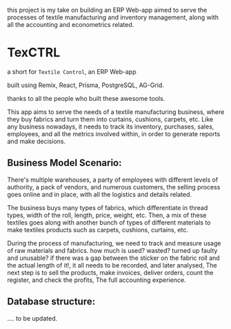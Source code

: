 this project is my take on building an ERP Web-app aimed to serve the processes of textile manufacturing and inventory management, along with all the accounting and econometrics related.

# TexCTRL

a short for `Textile Control`, an ERP Web-app

built using Remix, React, Prisma, PostgreSQL, AG-Grid.

thanks to all the people who built these awesome tools.

This app aims to serve the needs of a textile manufacturing business, where they buy fabrics and turn them into curtains, cushions, carpets, etc.
Like any business nowadays, it needs to track its inventory, purchases, sales, employees, and all the metrics involved within, in order to generate reports and make decisions.

## Business Model Scenario:
There's multiple warehouses, a party of employees with different levels of authority, a pack of vendors, and numerous customers, the selling process goes online and in place, with all the logistics and details related.

The business buys many types of fabrics, which differentiate in thread types, width of the roll, length, price, weight, etc. Then, a mix of these textiles goes along with another bunch of types of different materials to make textiles products such as carpets, cushions, curtains, etc.

During the process of manufacturing, we need to track and measure usage of raw materials and fabrics. how much is used? wasted? turned up faulty and unusable? if there was a gap between the sticker on the fabric roll and the actual length of it!, it all needs to be  recorded, and later analysed, The next step is to sell the products, make invoices, deliver orders, count the register, and check the profits, The full accounting experience.

## Database structure:
.... to be updated.
